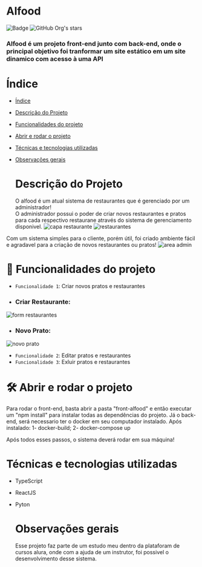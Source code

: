 # Alfood
![Badge ](http://img.shields.io/static/v1?label=STATUS&message=Concluido&color=GREEN&style=for-the-badge)
![GitHub Org's stars](https://img.shields.io/github/stars/camilafernanda?style=social)
<h3>Alfood é um projeto front-end junto com back-end, onde o principal objetivo foi tranformar um site estático em um site dinamico com acesso à uma API</h3>

# Índice 

* [Índice](#índice)
* [Descrição do Projeto](#Descrição-do-Projeto)
* [Funcionalidades do projeto](#Funcionalidades-do-projeto)
* [Abrir e rodar o projeto](#Abrir-e-rodar-o-projeto)
* [Técnicas e tecnologias utilizadas](#Técnicas-e-tecnologias-utilizadas)
* [Observações gerais](#Observações-gerais)

  # Descrição do Projeto
    O alfood é um atual sistema de restaurantes que é gerenciado por um administrador!<br/>
  O administrador possui o poder de criar novos restaurantes e pratos para cada respectivo restaurane através do sistema de gerenciamento disponivel.
![capa restaurante](https://github.com/GabrielBarbosa2003/Alfood/assets/54041388/cf2c1946-d88f-47d1-8a20-857177a9d9be)
![restaurantes](https://github.com/GabrielBarbosa2003/Alfood/assets/54041388/eeaab89a-dbc4-4ed0-8dcc-ce8a4959544d)

Com um sistema simples para o cliente, porém útil, foi criado ambiente fácil e agradavel para a criação de novos restaurantes ou pratos!
![area admin](https://github.com/GabrielBarbosa2003/Alfood/assets/54041388/e035c615-a81b-486a-801d-b7e6a8f94778)

# :hammer: Funcionalidades do projeto

- `Funcionalidade 1`: Criar novos pratos e restaurantes
  
- <h3>Criar Restaurante:</h3>
![form restaurantes](https://github.com/GabrielBarbosa2003/Alfood/assets/54041388/b0b2410a-3be1-455b-8f71-7a99ae419a8a)

- <h3>Novo Prato:</h3>
![novo prato](https://github.com/GabrielBarbosa2003/Alfood/assets/54041388/e6a0fbfc-f0be-42d7-8ad2-088e3de8e521)

- `Funcionalidade 2`: Editar pratos e restaurantes
- `Funcionalidade 3`: Exluir pratos e restaurantes

 # 🛠️ Abrir e rodar o projeto
Para rodar o front-end, basta abrir a pasta "front-alfood" e então executar um "npm install" para instalar todas as dependências do projeto.
Já o back-end, será necessario ter o docker em seu computador instalado.
Após instalado:
1- docker-build;
2- docker-compose up

Após todos esses passos, o sistema deverá rodar em sua máquina! 

#  Técnicas e tecnologias utilizadas
* TypeScript
* ReactJS
* Pyton

  # Observações gerais
  Esse projeto faz parte de um estudo meu dentro da plataforam de cursos alura, onde com a ajuda de um instrutor, foi possivel o desenvolvimento desse sistema.
